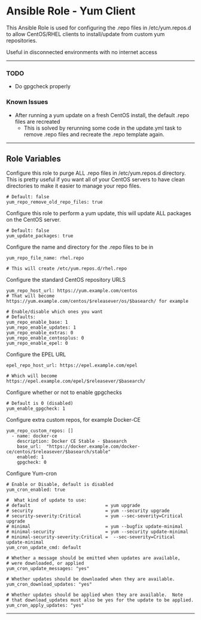 # Ansible Role - Yum Client
This Ansible Role is used for configuring the .repo files in /etc/yum.repos.d to allow CentOS/RHEL clients to install/update from custom yum repositories.

Useful in disconnected environments with no internet access

---- 

### TODO
* Do gpgcheck properly 

### Known Issues
* After running a yum update on a fresh CentOS install, the default .repo files are recreated
    * This is solved by rerunning some code in the update.yml task to remove .repo files and recreate the .repo template again.

----
## Role Variables

Configure this role to purge ALL .repo files in /etc/yum.repos.d directory. This is pretty useful if you want all of your CentOS servers to have clean directories to make it easier to manage your repo files.

```
# Default: false
yum_repo_remove_old_repo_files: true
```

Configure this role to perform a yum update, this will update ALL packages on the CentOS server.
```
# Default: false
yum_update_packages: true
```

Configure the name and directory for the .repo files to be in
```
yum_repo_file_name: rhel.repo

# This will create /etc/yum.repos.d/rhel.repo
```

Configure the standard CentOS repository URLS
```
yum_repo_host_url: https://yum.example.com/centos
# That will become https://yum.example.com/centos/$releasever/os/$basearch/ for example

# Enable/disable which ones you want
# Defaults:
yum_repo_enable_base: 1
yum_repo_enable_updates: 1
yum_repo_enable_extras: 0
yum_repo_enable_centosplus: 0
yum_repo_enable_epel: 0
```

Configure the EPEL URL
```
epel_repo_host_url: https://epel.example.com/epel

# Which will become https://epel.example.com/epel/$releasever/$basearch/
```

Configure whether or not to enable gpgchecks
```
# Default is 0 (disabled)
yum_enable_gpgcheck: 1
```

Configure extra custom repos, for example Docker-CE
```
yum_repo_custom_repos: []
  - name: docker-ce
    description: Docker CE Stable - $basearch
    base_url:  "https://docker.example.com/docker-ce/centos/$releasever/$basearch/stable"
    enabled: 1
    gpgcheck: 0
```

Configure Yum-cron
```
# Enable or Disable, default is disabled
yum_cron_enabled: true

#  What kind of update to use:
# default                            = yum upgrade
# security                           = yum --security upgrade
# security-severity:Critical         = yum --sec-severity=Critical upgrade
# minimal                            = yum --bugfix update-minimal
# minimal-security                   = yum --security update-minimal
# minimal-security-severity:Critical =  --sec-severity=Critical update-minimal
yum_cron_update_cmd: default

# Whether a message should be emitted when updates are available,
# were downloaded, or applied
yum_cron_update_messages: "yes"

# Whether updates should be downloaded when they are available.
yum_cron_download_updates: "yes"

# Whether updates should be applied when they are available.  Note
# that download_updates must also be yes for the update to be applied.
yum_cron_apply_updates: "yes"
```

----
